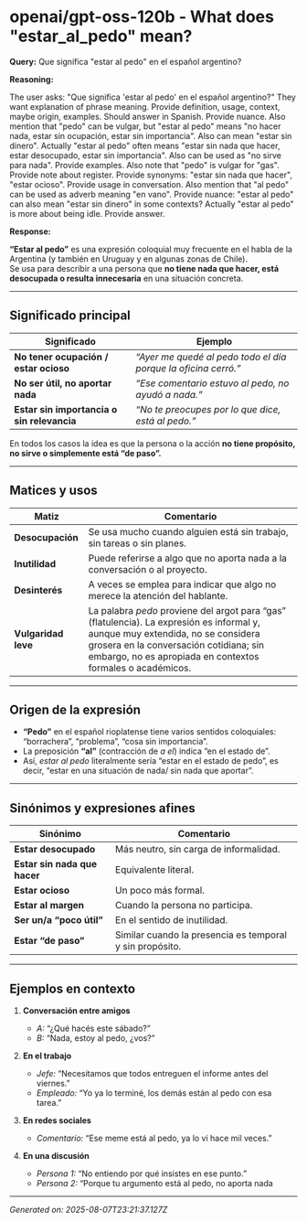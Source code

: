 # openai/gpt-oss-120b - What does "estar_al_pedo" mean?

**Query:** Que significa "estar al pedo" en el español argentino?

**Reasoning:**

The user asks: "Que significa 'estar al pedo' en el español argentino?" They want explanation of phrase meaning. Provide definition, usage, context, maybe origin, examples. Should answer in Spanish. Provide nuance. Also mention that "pedo" can be vulgar, but "estar al pedo" means "no hacer nada, estar sin ocupación, estar sin importancia". Also can mean "estar sin dinero". Actually "estar al pedo" often means "estar sin nada que hacer, estar desocupado, estar sin importancia". Also can be used as "no sirve para nada". Provide examples. Also note that "pedo" is vulgar for "gas". Provide note about register. Provide synonyms: "estar sin nada que hacer", "estar ocioso". Provide usage in conversation. Also mention that "al pedo" can be used as adverb meaning "en vano". Provide nuance: "estar al pedo" can also mean "estar sin dinero" in some contexts? Actually "estar al pedo" is more about being idle. Provide answer.

**Response:**

**“Estar al pedo”** es una expresión coloquial muy frecuente en el habla de la Argentina (y también en Uruguay y en algunas zonas de Chile).  
Se usa para describir a una persona que **no tiene nada que hacer, está desocupada o resulta innecesaria** en una situación concreta.  

---

## Significado principal

| Significado | Ejemplo |
|-------------|---------|
| **No tener ocupación / estar ocioso** | *“Ayer me quedé al pedo todo el día porque la oficina cerró.”* |
| **No ser útil, no aportar nada** | *“Ese comentario estuvo al pedo, no ayudó a nada.”* |
| **Estar sin importancia o sin relevancia** | *“No te preocupes por lo que dice, está al pedo.”* |

En todos los casos la idea es que la persona o la acción **no tiene propósito, no sirve o simplemente está “de paso”.**  

---

## Matices y usos

| Matiz | Comentario |
|-------|------------|
| **Desocupación** | Se usa mucho cuando alguien está sin trabajo, sin tareas o sin planes. |
| **Inutilidad** | Puede referirse a algo que no aporta nada a la conversación o al proyecto. |
| **Desinterés** | A veces se emplea para indicar que algo no merece la atención del hablante. |
| **Vulgaridad leve** | La palabra *pedo* proviene del argot para “gas” (flatulencia). La expresión es informal y, aunque muy extendida, no se considera grosera en la conversación cotidiana; sin embargo, no es apropiada en contextos formales o académicos. |

---

## Origen de la expresión

- **“Pedo”** en el español rioplatense tiene varios sentidos coloquiales: “borrachera”, “problema”, “cosa sin importancia”.  
- La preposición **“al”** (contracción de *a el*) indica “en el estado de”.  
- Así, *estar al pedo* literalmente sería “estar en el estado de pedo”, es decir, “estar en una situación de nada/ sin nada que aportar”.  

---

## Sinónimos y expresiones afines

| Sinónimo | Comentario |
|----------|------------|
| **Estar desocupado** | Más neutro, sin carga de informalidad. |
| **Estar sin nada que hacer** | Equivalente literal. |
| **Estar ocioso** | Un poco más formal. |
| **Estar al margen** | Cuando la persona no participa. |
| **Ser un/a “poco útil”** | En el sentido de inutilidad. |
| **Estar “de paso”** | Similar cuando la presencia es temporal y sin propósito. |

---

## Ejemplos en contexto

1. **Conversación entre amigos**  
   - *A:* “¿Qué hacés este sábado?”  
   - *B:* “Nada, estoy al pedo, ¿vos?”  

2. **En el trabajo**  
   - *Jefe:* “Necesitamos que todos entreguen el informe antes del viernes.”  
   - *Empleado:* “Yo ya lo terminé, los demás están al pedo con esa tarea.”  

3. **En redes sociales**  
   - *Comentario:* “Ese meme está al pedo, ya lo vi hace mil veces.”  

4. **En una discusión**  
   - *Persona 1:* “No entiendo por qué insistes en ese punto.”  
   - *Persona 2:* “Porque tu argumento está al pedo, no aporta nada

---
*Generated on: 2025-08-07T23:21:37.127Z*
